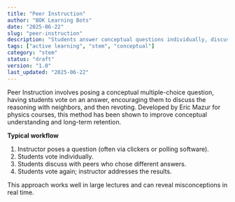 ```yaml
---
title: "Peer Instruction"
author: "BOK Learning Bots"
date: "2025-06-22"
slug: "peer-instruction"
description: "Students answer conceptual questions individually, discuss with peers, then answer again to improve understanding."
tags: ["active learning", "stem", "conceptual"]
category: "stem"
status: "draft"
version: "1.0"
last_updated: "2025-06-22"
---
```


Peer Instruction involves posing a conceptual multiple-choice question, having students vote on an answer, encouraging them to discuss the reasoning with neighbors, and then revoting. Developed by Eric Mazur for physics courses, this method has been shown to improve conceptual understanding and long-term retention.

**Typical workflow**
1. Instructor poses a question (often via clickers or polling software).
2. Students vote individually.
3. Students discuss with peers who chose different answers.
4. Students vote again; instructor addresses the results.

This approach works well in large lectures and can reveal misconceptions in real time.
